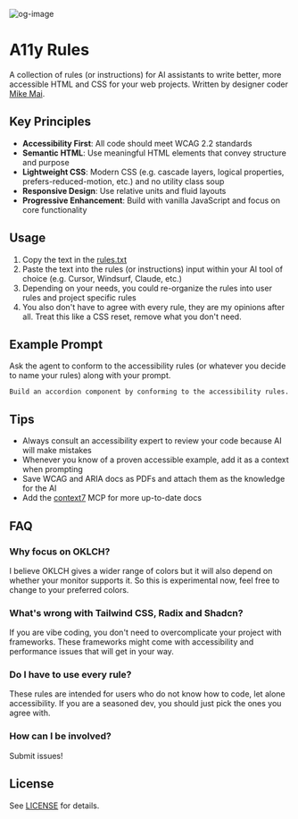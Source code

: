 ![og-image](https://github.com/user-attachments/assets/e766f3f0-1ba9-41f8-b77c-d23d5db8372b)

# A11y Rules

A collection of rules (or instructions) for AI assistants to write better, more accessible HTML and CSS for your web projects. Written by designer coder [Mike Mai](https://mikemai.net).

## Key Principles

- **Accessibility First**: All code should meet WCAG 2.2 standards
- **Semantic HTML**: Use meaningful HTML elements that convey structure and purpose
- **Lightweight CSS**: Modern CSS (e.g. cascade layers, logical properties, prefers-reduced-motion, etc.) and no utility class soup
- **Responsive Design**: Use relative units and fluid layouts
- **Progressive Enhancement**: Build with vanilla JavaScript and focus on core functionality

## Usage

1. Copy the text in the [rules.txt](rules.txt)
2. Paste the text into the rules (or instructions) input within your AI tool of choice (e.g. Cursor, Windsurf, Claude, etc.)
3. Depending on your needs, you could re-organize the rules into user rules and project specific rules
4. You also don't have to agree with every rule, they are my opinions after all. Treat this like a CSS reset, remove what you don't need.

## Example Prompt

Ask the agent to conform to the accessibility rules (or whatever you decide to name your rules) along with your prompt.

```
Build an accordion component by conforming to the accessibility rules.
```

## Tips

- Always consult an accessibility expert to review your code because AI will make mistakes
- Whenever you know of a proven accessible example, add it as a context when prompting
- Save WCAG and ARIA docs as PDFs and attach them as the knowledge for the AI
- Add the [context7](https://github.com/upstash/context7) MCP for more up-to-date docs

## FAQ

### Why focus on OKLCH?
I believe OKLCH gives a wider range of colors but it will also depend on whether your monitor supports it. So this is experimental now, feel free to change to your preferred colors.

### What's wrong with Tailwind CSS, Radix and Shadcn?
If you are vibe coding, you don't need to overcomplicate your project with frameworks. These frameworks might come with accessibility and performance issues that will get in your way.

### Do I have to use every rule?
These rules are intended for users who do not know how to code, let alone accessibility. If you are a seasoned dev, you should just pick the ones you agree with.

### How can I be involved?
Submit issues!

## License

See [LICENSE](LICENSE) for details.
